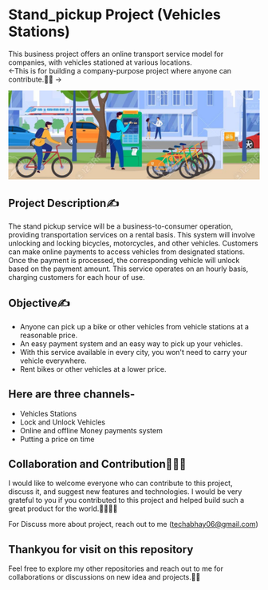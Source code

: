 
 # Stand_pickup Project (Vehicles Stations)
 
This business project offers an online transport service model for companies, with vehicles stationed at various locations.
<br/>
<-This is for building a company-purpose project where anyone can contribute.🤝🚀 ->

 ![Standpickup logo](https://github.com/abhaymishra24/Stand_pickup/blob/main/Bike%20rentel2.jpg)

## Project Description✍️

The stand pickup service will be a business-to-consumer operation, providing transportation services on a rental basis. This system will involve unlocking and locking bicycles, motorcycles, and other vehicles. Customers can make online payments to access vehicles from designated stations. Once the payment is processed, the corresponding vehicle will unlock based on the payment amount. This service operates on an hourly basis, charging customers for each hour of use.

## Objective✍️


- Anyone can pick up a bike or other vehicles from vehicle stations at a reasonable price.
- An easy payment system and an easy way to pick up your vehicles.
- With this service available in every city, you won't need to carry your vehicle everywhere.
- Rent bikes or other vehicles at a lower price.

## Here are three channels- 
- Vehicles Stations 
- Lock and Unlock Vehicles
- Online and offline Money payments system
- Putting a price on time

## Collaboration and Contribution🤝🧑‍💻

I would like to welcome everyone who can contribute to this project, discuss it, and suggest new features and technologies. I would be very grateful to you if you contributed to this project and helped build such a great product for the world.🤝🧑‍💻🚀

For Discuss more about project, reach out to me (techabhay06@gmail.com)

## Thankyou for visit on this repository

Feel free to explore my other repositories and reach out to me for collaborations or discussions on new idea and projects.🤝😊
 



